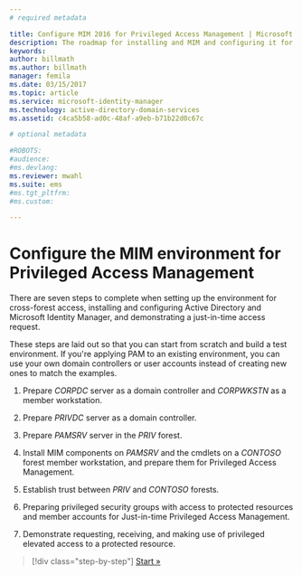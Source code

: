 ```yaml
---
# required metadata

title: Configure MIM 2016 for Privileged Access Management | Microsoft Docs
description: The roadmap for installing and MIM and configuring it for Privileged Access Management.
keywords:
author: billmath
ms.author: billmath
manager: femila
ms.date: 03/15/2017
ms.topic: article
ms.service: microsoft-identity-manager
ms.technology: active-directory-domain-services
ms.assetid: c4ca5b58-ad0c-48af-a9eb-b71b22d0c67c

# optional metadata

#ROBOTS:
#audience:
#ms.devlang:
ms.reviewer: mwahl
ms.suite: ems
#ms.tgt_pltfrm:
#ms.custom:

---
```


# Configure the MIM environment for Privileged Access Management
There are seven steps to complete when setting up the environment for cross-forest access, installing and configuring Active Directory and Microsoft Identity Manager, and demonstrating a just-in-time access request.

These steps are laid out so that you can start from scratch and build a test environment. If you're applying PAM to an existing environment, you can use your own domain controllers or user accounts instead of creating new ones to match the examples.

1.  Prepare *CORPDC* server as a domain controller and *CORPWKSTN* as a member workstation.

2.  Prepare *PRIVDC* server as a domain controller.

3.  Prepare *PAMSRV* server in the *PRIV* forest.

4.  Install MIM components on *PAMSRV* and the cmdlets on a *CONTOSO* forest member workstation, and prepare them for Privileged Access Management.

5.  Establish trust between *PRIV* and *CONTOSO* forests.

6.  Preparing privileged security groups with access to protected resources and member accounts for Just-in-time Privileged Access Management.

7.  Demonstrate requesting, receiving, and making use of privileged elevated access to a protected resource.

>[!div class="step-by-step"]
[Start »](step-1-prepare-corp-domain.md)
